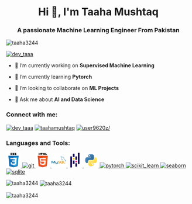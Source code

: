 <h1 align="center">Hi 👋, I'm Taaha Mushtaq</h1>
<h3 align="center">A passionate Machine Learning Engineer From Pakistan</h3>

<p align="left"> <img src="https://komarev.com/ghpvc/?username=taaha3244&label=Profile%20views&color=0e75b6&style=flat" alt="taaha3244" /> </p>

<p align="left"> <a href="https://twitter.com/dev_taaa" target="blank"><img src="https://img.shields.io/twitter/follow/dev_taaa?logo=twitter&style=for-the-badge" alt="dev_taaa" /></a> </p>

- 🔭 I’m currently working on **Supervised Machine Learning**

- 🌱 I’m currently learning **Pytorch**

- 👯 I’m looking to collaborate on **ML Projects**

- 💬 Ask me about **AI and Data Science**


<h3 align="left">Connect with me:</h3>
<p align="left">
<a href="https://twitter.com/dev_taaa" target="blank"><img align="center" src="https://raw.githubusercontent.com/rahuldkjain/github-profile-readme-generator/master/src/images/icons/Social/twitter.svg" alt="dev_taaa" height="30" width="40" /></a>
<a href="https://kaggle.com/taahamushtaq" target="blank"><img align="center" src="https://raw.githubusercontent.com/rahuldkjain/github-profile-readme-generator/master/src/images/icons/Social/kaggle.svg" alt="taahamushtaq" height="30" width="40" /></a>
<a href="https://www.leetcode.com/user9620z/" target="blank"><img align="center" src="https://raw.githubusercontent.com/rahuldkjain/github-profile-readme-generator/master/src/images/icons/Social/leet-code.svg" alt="user9620z/" height="30" width="40" /></a>
</p>

<h3 align="left">Languages and Tools:</h3>
<p align="left"> <a href="https://www.w3schools.com/css/" target="_blank" rel="noreferrer"> <img src="https://raw.githubusercontent.com/devicons/devicon/master/icons/css3/css3-original-wordmark.svg" alt="css3" width="40" height="40"/> </a> <a href="https://git-scm.com/" target="_blank" rel="noreferrer"> <img src="https://www.vectorlogo.zone/logos/git-scm/git-scm-icon.svg" alt="git" width="40" height="40"/> </a> <a href="https://www.w3.org/html/" target="_blank" rel="noreferrer"> <img src="https://raw.githubusercontent.com/devicons/devicon/master/icons/html5/html5-original-wordmark.svg" alt="html5" width="40" height="40"/> </a> <a href="https://www.mysql.com/" target="_blank" rel="noreferrer"> <img src="https://raw.githubusercontent.com/devicons/devicon/master/icons/mysql/mysql-original-wordmark.svg" alt="mysql" width="40" height="40"/> </a> <a href="https://pandas.pydata.org/" target="_blank" rel="noreferrer"> <img src="https://raw.githubusercontent.com/devicons/devicon/2ae2a900d2f041da66e950e4d48052658d850630/icons/pandas/pandas-original.svg" alt="pandas" width="40" height="40"/> </a> <a href="https://www.python.org" target="_blank" rel="noreferrer"> <img src="https://raw.githubusercontent.com/devicons/devicon/master/icons/python/python-original.svg" alt="python" width="40" height="40"/> </a> <a href="https://pytorch.org/" target="_blank" rel="noreferrer"> <img src="https://www.vectorlogo.zone/logos/pytorch/pytorch-icon.svg" alt="pytorch" width="40" height="40"/> </a> <a href="https://scikit-learn.org/" target="_blank" rel="noreferrer"> <img src="https://upload.wikimedia.org/wikipedia/commons/0/05/Scikit_learn_logo_small.svg" alt="scikit_learn" width="40" height="40"/> </a> <a href="https://seaborn.pydata.org/" target="_blank" rel="noreferrer"> <img src="https://seaborn.pydata.org/_images/logo-mark-lightbg.svg" alt="seaborn" width="40" height="40"/> </a> <a href="https://www.sqlite.org/" target="_blank" rel="noreferrer"> <img src="https://www.vectorlogo.zone/logos/sqlite/sqlite-icon.svg" alt="sqlite" width="40" height="40"/> </a> </p>

<p><img align="left" src="https://github-readme-stats.vercel.app/api/top-langs?username=taaha3244&show_icons=true&locale=en&layout=compact" alt="taaha3244" /></p>

<p>&nbsp;<img align="center" src="https://github-readme-stats.vercel.app/api?username=taaha3244&show_icons=true&locale=en" alt="taaha3244" /></p>

<p><img align="center" src="https://github-readme-streak-stats.herokuapp.com/?user=taaha3244&" alt="taaha3244" /></p>
